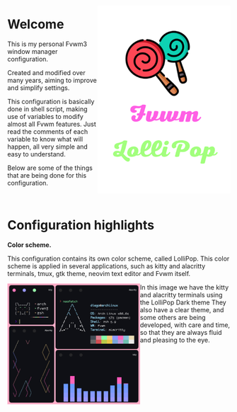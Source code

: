 <p align="center">
	<img src="https://github.com/lollipopfvwm/lollipopfvwm/blob/main/images/LolliPop.png"
	align="right" width="300"/>
	<h1>Welcome</h1>
	<p>This is my personal Fvwm3 window manager configuration.</p>
	<p>Created and modified over many years, aiming to improve and simplify settings.</p>
	<p>
	This configuration is basically done in shell script, making use of variables to modify almost all Fvwm features. Just read the comments of each variable to know what will happen, all very simple and easy to understand.
	</p>
	<p>Below are some of the things that are being done for this configuration.</p>
	<br clear="right"/>
</p>
<h1>Configuration highlights</h1>
<p align="left"><strong>Color scheme.</strong></p>
<p>
This configuration contains its own color scheme, called LolliPop.
This color scheme is applied in several applications, such as kitty and alacritty terminals, tmux, gtk theme, neovim text editor and Fvwm itself.
</p>

<p align="center">
	<img src="https://github.com/lollipopfvwm/lollipopfvwm/blob/main/images/terminais.png"
	align="left" width="300"/>
	<p>
	In this image we have the kitty and alacritty terminals using the LolliPop Dark theme
	They also have a clear theme, and some others are being developed, with care and time, so that they are always fluid and pleasing to the eye.
	</p>
	<br clear="left"/>